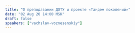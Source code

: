 ```yaml
---
title: "О преподавании ДОТУ и проекте «Тандем поколений»"
date: "02 Aug 20 14:00 MSK"
draft: false
speakers: ["vachslav-voznesenskiy"]
---
```

